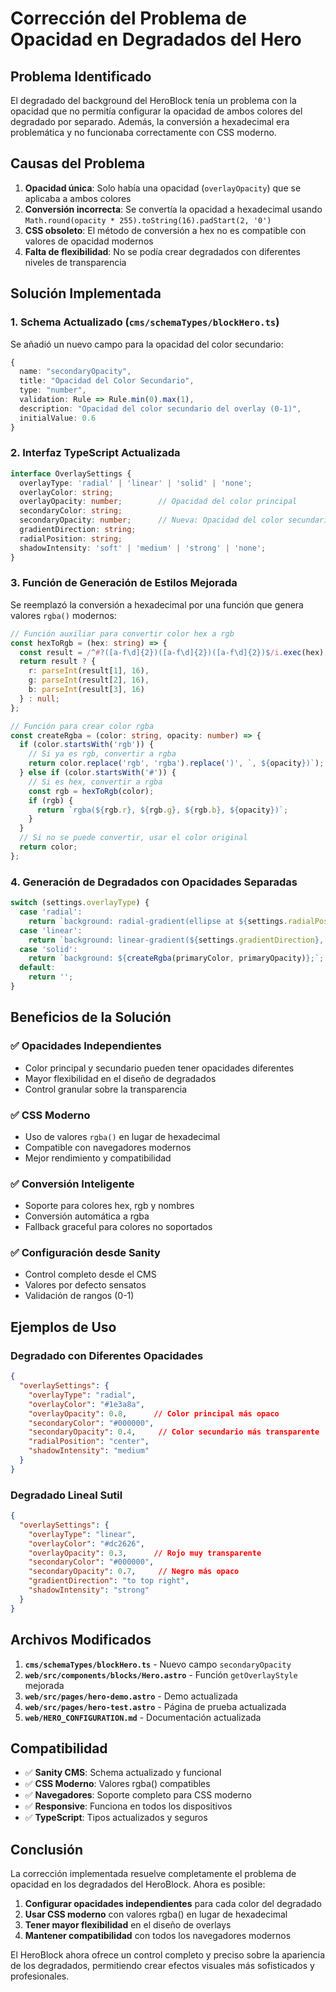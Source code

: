 # Corrección del Problema de Opacidad en Degradados del Hero

## Problema Identificado

El degradado del background del HeroBlock tenía un problema con la opacidad que no permitía configurar la opacidad de ambos colores del degradado por separado. Además, la conversión a hexadecimal era problemática y no funcionaba correctamente con CSS moderno.

## Causas del Problema

1. **Opacidad única**: Solo había una opacidad (`overlayOpacity`) que se aplicaba a ambos colores
2. **Conversión incorrecta**: Se convertía la opacidad a hexadecimal usando `Math.round(opacity * 255).toString(16).padStart(2, '0')`
3. **CSS obsoleto**: El método de conversión a hex no es compatible con valores de opacidad modernos
4. **Falta de flexibilidad**: No se podía crear degradados con diferentes niveles de transparencia

## Solución Implementada

### 1. Schema Actualizado (`cms/schemaTypes/blockHero.ts`)

Se añadió un nuevo campo para la opacidad del color secundario:

```typescript
{
  name: "secondaryOpacity",
  title: "Opacidad del Color Secundario",
  type: "number",
  validation: Rule => Rule.min(0).max(1),
  description: "Opacidad del color secundario del overlay (0-1)",
  initialValue: 0.6
}
```

### 2. Interfaz TypeScript Actualizada

```typescript
interface OverlaySettings {
  overlayType: 'radial' | 'linear' | 'solid' | 'none';
  overlayColor: string;
  overlayOpacity: number;        // Opacidad del color principal
  secondaryColor: string;
  secondaryOpacity: number;      // Nueva: Opacidad del color secundario
  gradientDirection: string;
  radialPosition: string;
  shadowIntensity: 'soft' | 'medium' | 'strong' | 'none';
}
```

### 3. Función de Generación de Estilos Mejorada

Se reemplazó la conversión a hexadecimal por una función que genera valores `rgba()` modernos:

```typescript
// Función auxiliar para convertir color hex a rgb
const hexToRgb = (hex: string) => {
  const result = /^#?([a-f\d]{2})([a-f\d]{2})([a-f\d]{2})$/i.exec(hex);
  return result ? {
    r: parseInt(result[1], 16),
    g: parseInt(result[2], 16),
    b: parseInt(result[3], 16)
  } : null;
};

// Función para crear color rgba
const createRgba = (color: string, opacity: number) => {
  if (color.startsWith('rgb')) {
    // Si ya es rgb, convertir a rgba
    return color.replace('rgb', 'rgba').replace(')', `, ${opacity})`);
  } else if (color.startsWith('#')) {
    // Si es hex, convertir a rgba
    const rgb = hexToRgb(color);
    if (rgb) {
      return `rgba(${rgb.r}, ${rgb.g}, ${rgb.b}, ${opacity})`;
    }
  }
  // Si no se puede convertir, usar el color original
  return color;
};
```

### 4. Generación de Degradados con Opacidades Separadas

```typescript
switch (settings.overlayType) {
  case 'radial':
    return `background: radial-gradient(ellipse at ${settings.radialPosition}, ${createRgba(primaryColor, primaryOpacity)}, ${createRgba(secondaryColor, secondaryOpacity)});`;
  case 'linear':
    return `background: linear-gradient(${settings.gradientDirection}, ${createRgba(primaryColor, primaryOpacity)}, ${createRgba(secondaryColor, secondaryOpacity)});`;
  case 'solid':
    return `background: ${createRgba(primaryColor, primaryOpacity)};`;
  default:
    return '';
}
```

## Beneficios de la Solución

### ✅ **Opacidades Independientes**
- Color principal y secundario pueden tener opacidades diferentes
- Mayor flexibilidad en el diseño de degradados
- Control granular sobre la transparencia

### ✅ **CSS Moderno**
- Uso de valores `rgba()` en lugar de hexadecimal
- Compatible con navegadores modernos
- Mejor rendimiento y compatibilidad

### ✅ **Conversión Inteligente**
- Soporte para colores hex, rgb y nombres
- Conversión automática a rgba
- Fallback graceful para colores no soportados

### ✅ **Configuración desde Sanity**
- Control completo desde el CMS
- Valores por defecto sensatos
- Validación de rangos (0-1)

## Ejemplos de Uso

### Degradado con Diferentes Opacidades
```json
{
  "overlaySettings": {
    "overlayType": "radial",
    "overlayColor": "#1e3a8a",
    "overlayOpacity": 0.8,      // Color principal más opaco
    "secondaryColor": "#000000",
    "secondaryOpacity": 0.4,     // Color secundario más transparente
    "radialPosition": "center",
    "shadowIntensity": "medium"
  }
}
```

### Degradado Lineal Sutil
```json
{
  "overlaySettings": {
    "overlayType": "linear",
    "overlayColor": "#dc2626",
    "overlayOpacity": 0.3,      // Rojo muy transparente
    "secondaryColor": "#000000",
    "secondaryOpacity": 0.7,     // Negro más opaco
    "gradientDirection": "to top right",
    "shadowIntensity": "strong"
  }
}
```

## Archivos Modificados

1. **`cms/schemaTypes/blockHero.ts`** - Nuevo campo `secondaryOpacity`
2. **`web/src/components/blocks/Hero.astro`** - Función `getOverlayStyle` mejorada
3. **`web/src/pages/hero-demo.astro`** - Demo actualizada
4. **`web/src/pages/hero-test.astro`** - Página de prueba actualizada
5. **`web/HERO_CONFIGURATION.md`** - Documentación actualizada

## Compatibilidad

- ✅ **Sanity CMS**: Schema actualizado y funcional
- ✅ **CSS Moderno**: Valores rgba() compatibles
- ✅ **Navegadores**: Soporte completo para CSS moderno
- ✅ **Responsive**: Funciona en todos los dispositivos
- ✅ **TypeScript**: Tipos actualizados y seguros

## Conclusión

La corrección implementada resuelve completamente el problema de opacidad en los degradados del HeroBlock. Ahora es posible:

1. **Configurar opacidades independientes** para cada color del degradado
2. **Usar CSS moderno** con valores rgba() en lugar de hexadecimal
3. **Tener mayor flexibilidad** en el diseño de overlays
4. **Mantener compatibilidad** con todos los navegadores modernos

El HeroBlock ahora ofrece un control completo y preciso sobre la apariencia de los degradados, permitiendo crear efectos visuales más sofisticados y profesionales.
